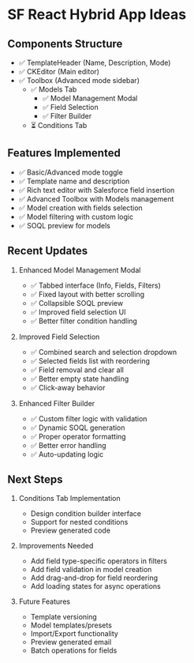 # SF React Hybrid App Ideas

## Components Structure
- ✅ TemplateHeader (Name, Description, Mode)
- ✅ CKEditor (Main editor)
- ✅ Toolbox (Advanced mode sidebar)
  - ✅ Models Tab
    - ✅ Model Management Modal
    - ✅ Field Selection
    - ✅ Filter Builder
  - ⏳ Conditions Tab

## Features Implemented
- ✅ Basic/Advanced mode toggle
- ✅ Template name and description
- ✅ Rich text editor with Salesforce field insertion
- ✅ Advanced Toolbox with Models management
- ✅ Model creation with fields selection
- ✅ Model filtering with custom logic
- ✅ SOQL preview for models

## Recent Updates
1. Enhanced Model Management Modal
   - ✅ Tabbed interface (Info, Fields, Filters)
   - ✅ Fixed layout with better scrolling
   - ✅ Collapsible SOQL preview
   - ✅ Improved field selection UI
   - ✅ Better filter condition handling

2. Improved Field Selection
   - ✅ Combined search and selection dropdown
   - ✅ Selected fields list with reordering
   - ✅ Field removal and clear all
   - ✅ Better empty state handling
   - ✅ Click-away behavior

3. Enhanced Filter Builder
   - ✅ Custom filter logic with validation
   - ✅ Dynamic SOQL generation
   - ✅ Proper operator formatting
   - ✅ Better error handling
   - ✅ Auto-updating logic

## Next Steps
1. Conditions Tab Implementation
   - Design condition builder interface
   - Support for nested conditions
   - Preview generated code

2. Improvements Needed
   - Add field type-specific operators in filters
   - Add field validation in model creation
   - Add drag-and-drop for field reordering
   - Add loading states for async operations

3. Future Features
   - Template versioning
   - Model templates/presets
   - Import/Export functionality
   - Preview generated email
   - Batch operations for fields